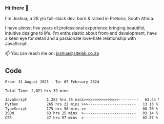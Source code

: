 ### Hi there 👋

I'm Joshua, a 28 y/o full-stack dev, born & raised in Pretoria, South Africa. 

I have almost five years of professional experience bringing beautiful, intuitive designs to life. I'm enthusiastic about front-end development, have a keen eye for detail and a passionate love-hate relationship with JavaScript.

📫 You can reach me on: joshua@sitelab.co.za

## **Code**

<!--START_SECTION:waka-->

```txt
From: 31 August 2021 - To: 07 February 2024

Total Time: 2,021 hrs 39 mins

JavaScript         1,282 hrs 35 mins>>>>>>>>>>>>>>>>---------   63.44 %
Python             265 hrs 22 mins >>>----------------------   13.13 %
TypeScript         175 hrs 58 mins >>-----------------------   08.70 %
JSON               63 hrs 25 mins  >------------------------   03.14 %
CSS                47 hrs 57 mins  >------------------------   02.37 %
```

<!--END_SECTION:waka-->
